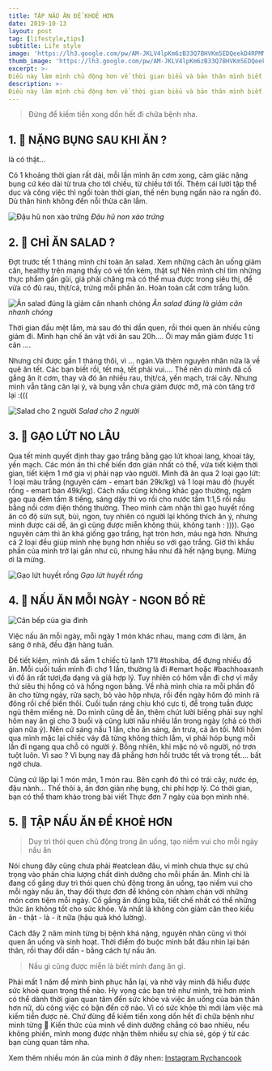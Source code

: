 ```yaml
---
title: TẬP NẤU ĂN ĐỂ KHOẺ HƠN
date: 2019-10-13
layout: post
tag: [lifestyle,tips]
subtitle: Life style
image: 'https://lh3.google.com/pw/AM-JKLV4lpKm6zB33Q7BHVKm5EDQeekD4RPMMaq_RH_1-_xVJO7SNSk58fpG6PEXDWT9NpBFX_AlB-lU8plz_JCPiatgLF0NYQk=w720-h762-no?authuser=0'
thumb_image: 'https://lh3.google.com/pw/AM-JKLV4lpKm6zB33Q7BHVKm5EDQeekD4RPMMaq_RH_1-_xVJO7SNSk58fpG6PEXDWT9NpBFX_AlB-lU8plz_JCPiatgLF0NYQk=w720-h762-no?authuser=0'
excerpt: >-
Điều này làm mình chủ động hơn về thời gian biểu và bản thân mình biết mình đang nạp những thứ gì vào người, có sạch hay không, có đủ chất hay chưa, và cả cân bằng được túi tiền nữa. 
description: >-
Điều này làm mình chủ động hơn về thời gian biểu và bản thân mình biết mình đang nạp những thứ gì vào người, có sạch hay không, có đủ chất hay chưa, và cả cân bằng được túi tiền nữa. 
---
```


> Đừng để kiếm tiền xong dồn hết đi chữa bệnh nha.

## 1. 🥬 NẶNG BỤNG SAU KHI ĂN ?

là có thật...

Có 1 khoảng thời gian rất dài, mỗi lần mình ăn cơm xong, cảm giác nặng bụng cứ kéo dài từ trưa cho tới chiều, từ chiều tới tối. Thêm cái lười tập thể dục và công việc thì ngồi toàn thời gian, thế nên bụng ngấn nào ra ngấn đó. Dù thân hình không đến nỗi thừa cân lắm.

![Đậu hũ non xào trứng](https://pbs.twimg.com/media/FYjSxBFaAAAtPnX?format=jpg&name=900x900)
*Đậu hũ non xào trứng*


## 2. 🥙 CHỈ ĂN SALAD ?

Đợt trước tết 1 tháng mình chỉ toàn ăn salad. Xem những cách ăn uống giảm cân, healthy trên mạng thấy có vẻ tốn kém, thật sự! Nên mình chỉ tìm những thực phẩm gần gũi, giá phải chăng mà có thể mua được trong siêu thị, để vừa có đủ rau, thịt/cá, trứng mỗi phần ăn. Hoàn toàn cắt cơm trắng luôn.

![Ăn salad đúng là giảm cân nhanh chóng](https://pbs.twimg.com/media/FYjSxBcaMAESVoi?format=jpg&name=large)
*Ăn salad đúng là giảm cân nhanh chóng*


Thời gian đầu mệt lắm, mà sau đó thì dần quen, rồi thói quen ăn nhiều cũng giảm đi. Mình hạn chế ăn vặt với ăn sau 20h.... Ôi may mắn giảm được 1 tí cân ....

Nhưng chỉ được gần 1 tháng thôi, vì ... ngán.Và thêm nguyên nhân nữa là về quê ăn tết. Các bạn biết rồi, tết mà, tết phải vui.... Thế nên dù mình đã cố gắng ăn ít cơm, thay và đó ăn nhiều rau, thịt/cá, yến mạch, trái cây. Nhưng mình vẫn tăng cân lại ý, và bụng vẫn chưa giảm được mỡ, mà còn tăng trở lại :(((

![Salad cho 2 người](https://pbs.twimg.com/media/FYjSxBUaQAATc8N?format=jpg&name=large)
*Salad cho 2 người*


## 3. 🍚 GẠO LỨT NO LÂU

Qua tết mình quyết định thay gạo trắng bằng gạo lứt khoai lang, khoai tây,  yến mạch. Các món ăn thì chế biến đơn giản nhất có thể, vừa tiết kiệm thời gian, tiết kiệm 1 mớ gia vị phải nạp vào người.
Mình đã ăn qua 2 loại gạo lứt: 1 loại màu trắng (nguyên cám - emart bán 29k/kg) và 1 loại màu đỏ (huyết rồng - emart bán 49k/kg). Cách nấu cũng không khác gạo thường, ngâm gạo qua đêm tầm 8 tiếng, sáng dậy thì vo rồi cho nước tầm 1:1,5 rồi nấu bằng nồi cơm điện thông thường. Theo mình cảm nhận thì gạo huyết rồng ăn có độ sừn sựt, bùi, ngon, tuy nhiên có người lại không thích ăn ý, nhưng mình được cái dễ, ăn gì cũng được miễn không thúi, không tanh : )))). Gạo nguyên cám thì ăn khá giống gạo trắng, hạt tròn hơn, màu ngà hơn. Nhưng cả 2 loại đều giúp mình nhẹ bụng hơn nhiều so với gạo trắng. Giờ thì khẩu phần của mình trở lại gần như cũ, nhưng hầu như đã hết nặng bụng. Mừng ơi là mừng. 

![Gạo lứt huyết rồng](https://pbs.twimg.com/media/FYjSxBVacAATbkt?format=jpg&name=large)
*Gạo lứt huyết rồng*


## 4. 🍜 NẤU ĂN MỖI NGÀY - NGON BỔ RẺ

![Căn bếp của gia đình](https://pbs.twimg.com/media/FYjS7rZagAAY8dA?format=jpg&name=large)


Việc nấu ăn mỗi ngày, mỗi ngày 1 món khác nhau, mang cơm đi làm, ăn sáng ở nhà, đều đặn hàng tuần. 
 
 
Để tiết kiệm, mình đã sắm 1 chiếc tủ lạnh 171l #toshiba, để đựng nhiều đồ ăn. Mỗi cuối tuần mình đi chợ 1 lần, thường là đi #emart hoặc #bachhoaxanh vì đồ ăn rất tươi,đa dạng và giá hợp lý. Tuy nhiên có hôm vẫn đi chợ vì mấy thứ siêu thị hổng có và hổng ngon bằng. Về nhà mình chia ra mỗi phần đồ ăn cho từng ngày, rửa sạch, bỏ vào hộp nhựa, rồi đến ngày hôm đó mình rã đông rồi chế biến thôi. Cuối tuần ráng chịu khó cực tí, để trong tuần được ngủ thêm miếng nè. 
Do mình cũng dễ ăn, thêm chút lười biếng phải suy nghĩ hôm nay ăn gì cho 3 buổi và cũng lười nấu nhiều lần trong ngày (chả có thời gian nữa ý). Nên cứ sáng nấu 1 lần, cho ăn sáng, ăn trưa, cả ăn tối.
Mới hôm qua mình mặc lại chiếc váy đã từng không thích lắm, vì phải hóp bụng mỗi lần đi ngang qua chỗ có người ý. Bỗng nhiên, khi mặc nó vô người, nó trơn tuột luôn. Vì sao ? Vì bụng nay đã phẳng hơn hồi trước tết và trong tết.... bất ngờ chưa. 

Cũng cứ lặp lại 1 món mặn, 1 món rau. Bên cạnh đó thì có trái cây, nước ép, đậu nành... Thế thôi à, ăn đơn giản nhẹ bụng, chi phí hợp lý. Có thời gian, bạn có thể tham khảo trong bài viết Thực đơn 7 ngày của bọn mình nhé.


## 5. 🥟 TẬP NẤU ĂN ĐỂ KHOẺ HƠN

> Duy trì thói quen chủ động trong ăn uống, tạo niềm vui cho mỗi ngày nấu ăn

Nói chung đây cũng chưa phải #eatclean đâu, vì mình chưa thực sự chú trọng vào phân chia lượng chất dinh dưỡng cho mỗi phần ăn. Mình chỉ là đang cố gắng duy trì thói quen chủ động trong ăn uống, tạo niềm vui cho mỗi ngày nấu ăn, thay đổi thực đơn để không còn nhàm chán với những món cơm tiệm mỗi ngày. Cố gắng ăn đúng bữa, tiết chế nhất có thể những thức ăn không tốt cho sức khỏe. Và nhất là không còn giảm cân theo kiểu ăn - thật - là - ít nữa (hậu quả khó lường).

Cách đây 2 năm mình từng bị bệnh khá nặng, nguyên nhân cũng vì thói quen ăn uống và sinh hoạt. Thời điểm đó buộc mình bắt đầu nhìn lại bản thân, rồi thay đổi dần - bằng cách tự nấu ăn. 

> Nấu gì cũng được miễn là biết mình đang ăn gì. 

Phải mất 1 năm để mình bình phục hẳn lại, và nhờ vậy  mình đã hiểu được sức khoẻ quan trọng thế nào.
Hy vọng các bạn trẻ như mình, trẻ hơn mình có thể dành thời gian quan tâm đến sức khỏe và việc ăn uống của bản thân hơn nữ, dù công việc có bận đến cỡ nào. Vì có sức khỏe thì mới làm việc mà kiếm tiền được nè. Chứ đừng để kiếm tiền xong dồn hết đi chữa bệnh như mình từng 🥵
Kiến thức của mình về dinh dưỡng chẳng có bao nhiêu, nếu không phiền, mình mong được nhận thêm nhiều sự chia sẻ, góp ý từ các bạn cùng quan tâm nha.

Xem thêm nhiều món ăn của mình ở đây nhen: 
[Instagram Rychancook](https://www.instagram.com/rychancook/)

